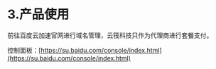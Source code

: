 # 3.产品使用

前往百度云加速官网进行域名管理，云筏科技只作为代理商进行套餐支付。

控制面板：[https://su.baidu.com/console/index.html](https://su.baidu.com/console/index.html)

